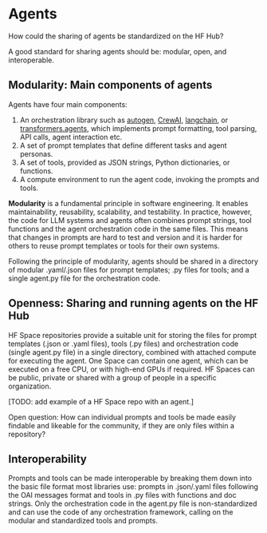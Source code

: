 # Agents

How could the sharing of agents be standardized on the HF Hub?

A good standard for sharing agents should be: modular, open, and interoperable. 

## Modularity: Main components of agents
Agents have four main components:

1. An orchestration library such as [autogen](https://github.com/microsoft/autogen), [CrewAI](https://github.com/crewAIInc/crewAI), [langchain](https://github.com/langchain-ai/langchain), or [transformers.agents](https://huggingface.co/docs/transformers/en/agents), which implements prompt formatting, tool parsing, API calls, agent interaction etc.
2. A set of prompt templates that define different tasks and agent personas.
3. A set of tools, provided as JSON strings, Python dictionaries, or functions.
4. A compute environment to run the agent code, invoking the prompts and tools.

**Modularity** is a fundamental principle in software engineering. It enables maintainability, reusability, scalability, and testability. In practice, however, the code for LLM systems and agents often combines prompt strings, tool functions and the agent orchestration code in the same files. This means that changes in prompts are hard to test and version and it is harder for others to reuse prompt templates or tools for their own systems. 

Following the principle of modularity, agents should be shared in a directory of modular .yaml/.json files for prompt templates; .py files for tools; and a single agent.py file for the orchestration code. 


## Openness: Sharing and running agents on the HF Hub

HF Space repositories provide a suitable unit for storing the files for prompt templates (.json or .yaml files), tools (.py files) and orchestration code (single agent.py file) in a single directory, combined with attached compute for executing the agent. One Space can contain one agent, which can be executed on a free CPU, or with high-end GPUs if required. HF Spaces can be public, private or shared with a group of people in a specific organization.

[TODO: add example of a HF Space repo with an agent.]

Open question: How can individual prompts and tools be made easily findable and likeable for the community, if they are only files within a repository? 


## Interoperability

Prompts and tools can be made interoperable by breaking them down into the basic file format most libraries use: prompts in .json/.yaml files following the OAI messages format and tools in .py files with functions and doc strings. Only the orchestration code in the agent.py file is non-standardized and can use the code of any orchestration framework, calling on the modular and standardized tools and prompts. 




<!-- 
1. Example: Agent Model Repo
    - (maybe:) OAI MLEBench Agents/Dataset: https://github.com/openai/mle-bench (Seems like no nice tabular dataset provided.)
    - Or Aymeric's GAIA prompts
-->
